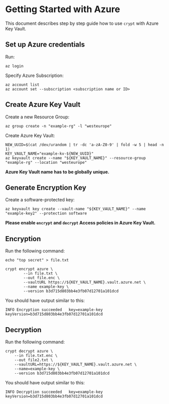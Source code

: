 # Getting Started with Azure 

This document describes step by step guide how to use `crypt` with Azure Key Vault.

## Set up Azure credentials

Run:

```console
az login
```

Specify Azure Subscription:

```console
az account list
az account set --subscription <subscription name or ID>
```

## Create Azure Key Vault

Create a new Resource Group:

```console
az group create -n "example-rg" -l "westeurope"
```

Create Azure Key Vault:

```console
NEW_UUID=$(cat /dev/urandom | tr -dc 'a-zA-Z0-9' | fold -w 5 | head -n 1)
KEY_VAULT_NAME="example-kv-${NEW_UUID}"
az keyvault create --name "${KEY_VAULT_NAME}" --resource-group "example-rg" --location "westeurope"
```

**Azure Key Vault name has to be globally unique.**

## Generate Encryption Key

Create a software-protected key:

```console
az keyvault key create --vault-name "${KEY_VAULT_NAME}" --name "example-key2" --protection software
```

**Please enable `encrypt` and `decrypt` Access policies in Azure Key Vault.**

## Encryption

Run the following command:

```console
echo "top secret" > file.txt

crypt encrypt azure \
        --in file.txt \
        --out file.enc \
        --vaultURL https://${KEY_VAULT_NAME}.vault.azure.net \
        --name example-key \
        --version b3d715d803bb4e3fb07d12701a101dcd
```

You should have output similar to this:

```console
INFO Encryption succeeded   key=example-key keyVersion=b3d715d803bb4e3fb07d12701a101dcd
```

## Decryption

Run the following command:
 
```console
crypt decrypt azure \
    --in file.txt.enc \
    --out file2.txt \
    --vaultURL=https://${KEY_VAULT_NAME}.vault.azure.net \
    --name=example-key \
    --version b3d715d803bb4e3fb07d12701a101dcd
```

You should have output similar to this:

```console
INFO Decryption succeeded   key=example-key keyVersion=b3d715d803bb4e3fb07d12701a101dcd
```
 